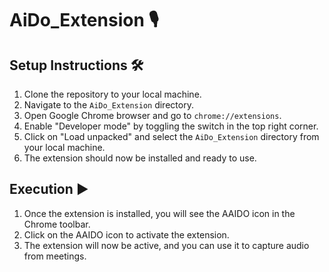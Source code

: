 # AiDo_Extension 🎙️

## Setup Instructions 🛠️

1. Clone the repository to your local machine.
2. Navigate to the `AiDo_Extension` directory.
3. Open Google Chrome browser and go to `chrome://extensions`.
4. Enable "Developer mode" by toggling the switch in the top right corner.
5. Click on "Load unpacked" and select the `AiDo_Extension` directory from your local machine.
6. The extension should now be installed and ready to use.

## Execution ▶️

1. Once the extension is installed, you will see the AAIDO icon in the Chrome toolbar.
2. Click on the AAIDO icon to activate the extension.
3. The extension will now be active, and you can use it to capture audio from meetings.
